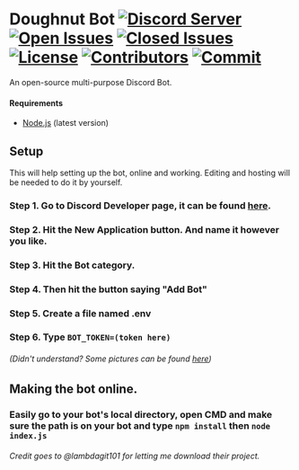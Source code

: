# Doughnut Bot [![Discord Server](https://img.shields.io/discord/745311967950143558?color=%237289DA)](https://discord.gg/dTMYdtN) [![Open Issues](https://img.shields.io/github/issues/DavidJoacaRo/doughnut)](https://github.com/DavidJoacaRo/doughnut/issues) [![Closed Issues](https://img.shields.io/github/issues-closed/DavidJoacaRo/doughnut)](https://github.com/DavidJoacaRo/doughnut/issues?q=is%3Aissue+is%3Aclosed) [![License](https://img.shields.io/github/license/DavidJoacaRo/doughnut)](https://github.com/DavidJoacaRo/doughnut/blob/master/LICENSE) [![Contributors](https://img.shields.io/github/contributors/DavidJoacaRo/doughnut)](https://github.com/DavidJoacaRo/doughnut/graphs/contributors) [![Commit](https://img.shields.io/github/last-commit/DavidJoacaRo/doughnut)](https://github.com/DavidJoacaRo/doughnut/graphs/commit-activity)
An open-source multi-purpose Discord Bot.


#### Requirements
- [Node.js](https://nodejs.org/en/) (latest version)

## Setup
This will help setting up the bot, online and working. Editing and hosting will be needed to do it by yourself.

### Step 1. Go to Discord Developer page, it can be found [here](https://discord.com/developers/applications/).

### Step 2. Hit the New Application button. And name it however you like.

### Step 3. Hit the Bot category.

### Step 4. Then hit the button saying "Add Bot"

### Step 5. Create a file named .env

### Step 6. Type `BOT_TOKEN=(token here)`

###### (Didn't understand? Some pictures can be found [here](https://imgur.com/a/WQtLliY))


## Making the bot online.

### Easily go to your bot's local directory, open CMD and make sure the path is on your bot and type `npm install` then `node index.js`



###### Credit goes to @lambdagit101 for letting me download their project.
